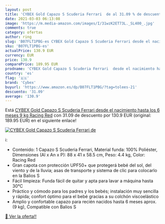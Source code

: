 ```yaml
---
layout: post
title: 'CYBEX Gold Capazo S Scuderia Ferrari  de al 31.09 % de descuento'
date: 2021-03-03 06:13:08
image: 'https://m.media-amazon.com/images/I/31wzK2ET73L._SL400_.jpg'
comments: true
category: ofertas
author: ring
slug: 'B07FLT1PBG-es CYBEX Gold Capazo S Scuderia Ferrari desde el nacimiento...'
sku: 'B07FLT1PBG-es'
actualPrice: 130.9 EUR
currency: EUR
price: 130.9
comparePrice: 189.95 EUR
prodname: 'CYBEX Gold Capazo S Scuderia Ferrari  desde el nacimiento hasta los 6 meses  9 kg   Racing Red'
country: 'es'
flag: '🇪🇸'
brand: 'Cybex'
buyurl: 'https://www.amazon.es/dp/B07FLT1PBG/?tag=tolees-21'
descuento: '31.09'
average: '130.9'
---
```


Está [CYBEX Gold Capazo S Scuderia Ferrari  desde el nacimiento hasta los 6 meses  9 kg   Racing Red](https://www.amazon.es/dp/B07FLT1PBG/?tag=tolees-21) con 31.09 de descuento por 130.9 EUR (original: 189.95 EUR) en el siguiente enlace!

[![CYBEX Gold Capazo S Scuderia Ferrari  de](https://m.media-amazon.com/images/I/31wzK2ET73L._SL400_.jpg)](https://www.amazon.es/dp/B07FLT1PBG/?tag=tolees-21)

ℹ️:

- Contenido: 1 Capazo S Scuderia Ferrari, Material funda: 100% Poliéster, Dimensiones (Al x An x P): 88 x 41 x 58.5 cm, Peso: 4.4 kg, Color: Racing Red
- Gran capota con protección UPF50+ que protegerá bebé del sol, del viento y de la lluvia; asas de transporte y sistema de clic para colocarlo en la Balios S
- Fácil limpieza: Funda fácil de quitar y apta para lavar a máquina hasta 30°C
- Práctico y cómodo para los padres y los bebés; instalación muy sencilla y rápida; confort óptimo para el bebé gracias a su colchón viscoelástico
- Amplio y confortable capazo para recién nacidos hasta 6 meses aprox. (9 kg), Compatible con Balios S

[🛒 Ver la oferta!!](https://www.amazon.es/dp/B07FLT1PBG/?tag=tolees-21)
